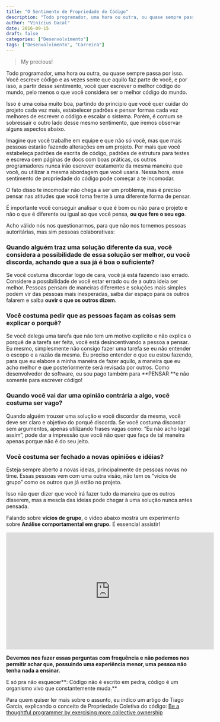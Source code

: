 ```yaml
---
title: "O Sentimento de Propriedade do Código"
description: "Todo programador, uma hora ou outra, ou quase sempre passa por isso. Você escreve código e as vezes sente que aquilo faz parte de você, e por isso, a partir desse sentimento..."
author: "Vinicius Dacal"
date: 2016-09-15
draft: false
categories: ["Desenvolvimento"]
tags: ["Desenvolvimento", "Carreira"]
---
```


>My precious!

Todo programador, uma hora ou outra, ou quase sempre passa por isso. Você escreve código e as vezes sente que aquilo faz parte de você, e por isso, a partir desse sentimento, você quer escrever o melhor código do mundo, pelo menos o que você considera ser o melhor código do mundo.

Isso é uma coisa muito boa, partindo do principio que você quer cuidar do projeto cada vez mais, estabelecer padrões e pensar formas cada vez melhores de escrever o código e escalar o sistema. Porém, é comum se sobressair o outro lado desse mesmo sentimento, que iremos observar alguns aspectos abaixo.

Imagine que você trabalhe em equipe e que não só você, mas que mais pessoas estarão fazendo alterações em um projeto. Por mais que você estabeleça padrões de escrita de código, padrões de estrutura para testes e escreva cem páginas de docs com boas práticas, os outros programadores nunca irão escrever exatamente da mesma maneira que você, ou utilizar a mesma abordagem que você usaria. Nessa hora, esse sentimento de propriedade do código pode começar a te incomodar.

O fato disso te incomodar não chega a ser um problema, mas é preciso pensar nas atitudes que você toma frente à uma diferente forma de pensar.

É importante você conseguir analisar o que é bom ou não para o projeto e não o que é diferente ou igual ao que você pensa, **ou que fere o seu ego**.

Acho válido nós nos questionarmos, para que não nos tornemos pessoas autoritárias, mas sim pessoas colaborativas:

### **Quando alguém traz uma solução diferente da sua, você considera a possibilidade de essa solução ser melhor, ou você discorda, achando que a sua já é boa o suficiente?**

Se você costuma discordar logo de cara, você já está fazendo isso errado. Considere a possibilidade de você estar errado ou de a outra ideia ser melhor. Pessoas pensam de maneiras diferentes e soluções mais simples podem vir das pessoas mais inesperadas, saiba dar espaço para os outros falarem e saiba **ouvir o que os outros dizem**.

### **Você costuma pedir que as pessoas façam as coisas sem explicar o porquê?**

Se você delega uma tarefa que não tem um motivo explícito e não explica o porquê de a tarefa ser feita, você está desincentivando a pessoa a pensar. Eu mesmo, simplesmente não consigo fazer uma tarefa se eu não entender o escopo e a razão da mesma. Eu preciso entender o que eu estou fazendo, para que eu elabore a minha maneira de fazer aquilo, a maneira que eu acho melhor e que posteriormente será revisada por outros. Como desenvolvedor de software, eu sou pago também para **PENSAR **e não somente para escrever código!

### **Quando você vai dar uma opinião contrária a algo, você costuma ser vago?**

Quando alguém trouxer uma solução e você discordar da mesma, você deve ser claro e objetivo do porquê discorda. Se você costuma discordar sem argumentos, apenas utilizando frases vagas como: “Eu não acho legal assim”, pode dar a impressão que você não quer que faça de tal maneira apenas porque não é do seu jeito.

### **Você costuma ser fechado a novas opiniões e idéias?**

Esteja sempre aberto a novas ideias, principalmente de pessoas novas no time. Essas pessoas vem com uma outra visão, não tem os “vícios de grupo” como os outros que já estão no projeto.

Isso não quer dizer que você irá fazer tudo da maneira que os outros disserem, mas a mescla das ideias pode chegar à uma solução nunca antes pensada.

Falando sobre **vícios de grupo**, o vídeo abaixo mostra um experimento sobre **Análise comportamental em grupo.** É essencial assistir!

<center><iframe width="560" height="315" src="https://www.youtube.com/embed/_8zA18LkPR4" frameborder="0" allowfullscreen></iframe></center>

**Devemos nos fazer essas perguntas com frequência e não podemos nos permitir achar que, possuindo uma experiência menor, uma pessoa não tenha nada a ensinar.**

E só pra não esquecer**: Código não é escrito em pedra, código é um organismo vivo que constantemente muda.**

Para quem quiser ler mais sobre o assunto, eu indico um artigo do Tiago Garcia, explicando o conceito de Propriedade Coletiva do código: [Be a thoughtful programmer by exercising more collective ownership](https://www.infoq.com/articles/revisit-p-collective)
